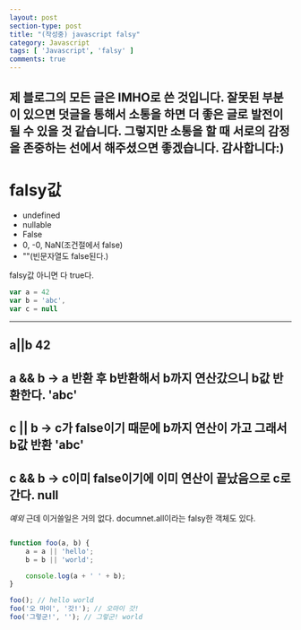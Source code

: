 ```yaml
---
layout: post
section-type: post
title: "(작성중) javascript falsy"
category: Javascript
tags: [ 'Javascript', 'falsy' ]
comments: true
---
```

제 블로그의 모든 글은 IMHO로 쓴 것입니다.
잘못된 부분이 있으면 덧글을 통해서 소통을 하면 더 좋은 글로 발전이 될 수 있을 것 같습니다.
그렇지만 소통을 할 때 서로의 감정을 존중하는 선에서 해주셨으면 좋겠습니다.
감사합니다:)
---

# falsy값
- undefined
- nullable
- False
- 0, -0, NaN(조건절에서 false)
- ""(빈문자열도 false된다.)


falsy값 아니면 다 true다.

``` javascript
var a = 42
var b = 'abc',
var c = null
```
---
a||b
42
---
a && b  -> a 반환 후 b반환해서 b까지 연산갔으니 b값 반환한다.
'abc'
---
c || b -> c가 false이기 때문에 b까지 연산이 가고 그래서 b값 반환
'abc'
---
c && b  -> c이미 false이기에 이미 연산이 끝났음으로 c로 간다.
null
---
*예외*
근데 이거쓸일은 거의 없다.
documnet.all이라는 falsy한 객체도 있다.


``` javascript

function foo(a, b) {
	a = a || 'hello';
	b = b || 'world';

	console.log(a + ' ' + b);
}

foo(); // hello world
foo('오 마이', '갓!'); // 오마이 갓!
foo('그렇군!', ''); // 그렇군! world
```
